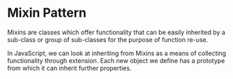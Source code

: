 # Mixin Pattern
Mixins are classes which offer functionality that can be easily inherited by a sub-class or group of sub-classes for
the purpose of function re-use.

In JavaScript, we can look at inheriting from Mixins as a means of collecting functionality through extension.
Each new object we define has a prototype from which it can inherit further properties.
